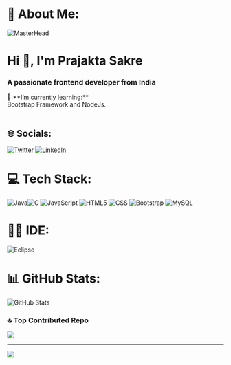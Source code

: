 # 💫 About Me:
[![MasterHead](https://www.pramukhdigital.com/wp-content/uploads/2018/07/New-PNC-Animated-Banners.gif)](https://prajakta.io)
<h1 align="left">Hi 👋, I'm Prajakta Sakre</h1>
<h3 align="left">A passionate frontend developer from India</h3>
🔭 **I’m currently learning:**  <br>Bootstrap Framework and NodeJs.<br><br>

## 🌐 Socials:
[![Twitter](https://img.shields.io/badge/Twitter-%231DA1F2.svg?logo=Twitter&logoColor=white)](https://twitter.com/PrajaktaSakre) [![LinkedIn](https://img.shields.io/badge/LinkedIn-%230077B5.svg?logo=linkedin&logoColor=white)](https://www.linkedin.com/in/prajakta-sakre-154930224/) 

# 💻 Tech Stack:
![Java](https://img.shields.io/badge/Java-ED8B00?style=for-the-badge&logo=openjdk&logoColor=white)![C](https://img.shields.io/badge/C-00599C?style=for-the-badge&logo=c&logoColor=white)
 ![JavaScript](https://img.shields.io/badge/javascript-%23323330.svg?style=for-the-badge&logo=javascript&logoColor=%23F7DF1E) ![HTML5](https://img.shields.io/badge/html5-%23E34F26.svg?style=for-the-badge&logo=html5&logoColor=white) ![CSS](https://img.shields.io/badge/CSS-239120?&style=for-the-badge&logo=css3&logoColor=white)
 ![Bootstrap](https://img.shields.io/badge/bootstrap-%23563D7C.svg?style=for-the-badge&logo=bootstrap&logoColor=white)  ![MySQL](https://img.shields.io/badge/mysql-%2300f.svg?style=for-the-badge&logo=mysql&logoColor=white) 
 
# 👩‍💻 IDE:
![Eclipse](https://img.shields.io/badge/Eclipse-2C2255?style=for-the-badge&logo=eclipse&logoColor=white)
 
# 📊 GitHub Stats:
![GitHub Stats](https://github-readme-stats.vercel.app/api?username=Prajakta-Sakre&theme=radical)


### 🔝 Top Contributed Repo
![](https://github-contributor-stats.vercel.app/api?username=Prajakta-Sakre&limit=5&theme=tokyonight&combine_all_yearly_contributions=true)

---
[![](https://visitcount.itsvg.in/api?id=Prajakta-Sakre&icon=0&color=0)](https://visitcount.itsvg.in)

<!-- Proudly created with GPRM ( https://gprm.itsvg.in ) -->



